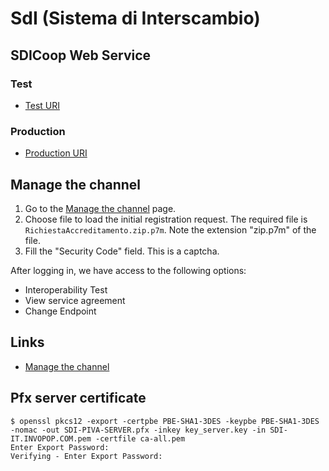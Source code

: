 # SdI (Sistema di Interscambio)

## SDICoop Web Service

### Test

- [Test URI](https://testservizi.fatturapa.it/)

### Production

- [Production URI](https://fatturapa.it/)

## Manage the channel

1. Go to the
  [Manage the channel](https://sdi.fatturapa.gov.it/SdI2FatturaPAWebSpa/GestireCanaleAction.do)
  page.
2. Choose file to load the initial registration request.
  The required file is `RichiestaAccreditamento.zip.p7m`.
  Note the extension "zip.p7m" of the file.
3. Fill the "Security Code" field. This is a captcha.

After logging in, we have access to the following options:

- Interoperability Test
- View service agreement
- Change Endpoint

## Links

- [Manage the channel](https://sdi.fatturapa.gov.it/SdI2FatturaPAWebSpa/GestireCanaleAction.do)

## Pfx server certificate

```
$ openssl pkcs12 -export -certpbe PBE-SHA1-3DES -keypbe PBE-SHA1-3DES -nomac -out SDI-PIVA-SERVER.pfx -inkey key_server.key -in SDI-IT.INVOPOP.COM.pem -certfile ca-all.pem
Enter Export Password:
Verifying - Enter Export Password:
```

